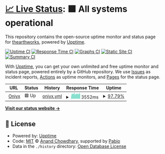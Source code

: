 # [📈 Live Status](https://earthworksinc.github.io/oniyx): <!--live status--> **🟩 All systems operational**

This repository contains the open-source uptime monitor and status page for [thearthworks](www.thearthworks.com), powered by [Upptime](https://github.com/upptime/upptime).

[![Uptime CI](https://github.com/earthworksinc/oniyx/workflows/Uptime%20CI/badge.svg)](https://github.com/earthworksinc/oniyx/actions?query=workflow%3A%22Uptime+CI%22)
[![Response Time CI](https://github.com/earthworksinc/oniyx/workflows/Response%20Time%20CI/badge.svg)](https://github.com/earthworksinc/oniyx/actions?query=workflow%3A%22Response+Time+CI%22)
[![Graphs CI](https://github.com/earthworksinc/oniyx/workflows/Graphs%20CI/badge.svg)](https://github.com/earthworksinc/oniyx/actions?query=workflow%3A%22Graphs+CI%22)
[![Static Site CI](https://github.com/earthworksinc/oniyx/workflows/Static%20Site%20CI/badge.svg)](https://github.com/earthworksinc/oniyx/actions?query=workflow%3A%22Static+Site+CI%22)
[![Summary CI](https://github.com/earthworksinc/oniyx/workflows/Summary%20CI/badge.svg)](https://github.com/earthworksinc/oniyx/actions?query=workflow%3A%22Summary+CI%22)

With [Upptime](https://upptime.js.org), you can get your own unlimited and free uptime monitor and status page, powered entirely by a GitHub repository. We use [Issues](https://github.com/earthworksinc/oniyx/issues) as incident reports, [Actions](https://github.com/earthworksinc/oniyx/actions) as uptime monitors, and [Pages](https://earthworksinc.github.io/oniyx) for the status page.

<!--start: status pages-->
<!-- This summary is generated by Upptime (https://github.com/upptime/upptime) -->
<!-- Do not edit this manually, your changes will be overwritten -->
<!-- prettier-ignore -->
| URL | Status | History | Response Time | Uptime |
| --- | ------ | ------- | ------------- | ------ |
| <img alt="" src="https://icons.duckduckgo.com/ip3/oniyx.io.ico" height="13"> [Oniyx](https://oniyx.io) | 🟩 Up | [oniyx.yml](https://github.com/earthworksinc/oniyx/commits/HEAD/history/oniyx.yml) | <details><summary><img alt="Response time graph" src="./graphs/oniyx/response-time-week.png" height="20"> 3552ms</summary><br><a href="https://earthworksinc.github.io/oniyx/history/oniyx"><img alt="Response time 3399" src="https://img.shields.io/endpoint?url=https%3A%2F%2Fraw.githubusercontent.com%2Fearthworksinc%2Foniyx%2FHEAD%2Fapi%2Foniyx%2Fresponse-time.json"></a><br><a href="https://earthworksinc.github.io/oniyx/history/oniyx"><img alt="24-hour response time 3767" src="https://img.shields.io/endpoint?url=https%3A%2F%2Fraw.githubusercontent.com%2Fearthworksinc%2Foniyx%2FHEAD%2Fapi%2Foniyx%2Fresponse-time-day.json"></a><br><a href="https://earthworksinc.github.io/oniyx/history/oniyx"><img alt="7-day response time 3552" src="https://img.shields.io/endpoint?url=https%3A%2F%2Fraw.githubusercontent.com%2Fearthworksinc%2Foniyx%2FHEAD%2Fapi%2Foniyx%2Fresponse-time-week.json"></a><br><a href="https://earthworksinc.github.io/oniyx/history/oniyx"><img alt="30-day response time 3399" src="https://img.shields.io/endpoint?url=https%3A%2F%2Fraw.githubusercontent.com%2Fearthworksinc%2Foniyx%2FHEAD%2Fapi%2Foniyx%2Fresponse-time-month.json"></a><br><a href="https://earthworksinc.github.io/oniyx/history/oniyx"><img alt="1-year response time 3399" src="https://img.shields.io/endpoint?url=https%3A%2F%2Fraw.githubusercontent.com%2Fearthworksinc%2Foniyx%2FHEAD%2Fapi%2Foniyx%2Fresponse-time-year.json"></a></details> | <details><summary><a href="https://earthworksinc.github.io/oniyx/history/oniyx">97.79%</a></summary><a href="https://earthworksinc.github.io/oniyx/history/oniyx"><img alt="All-time uptime 96.37%" src="https://img.shields.io/endpoint?url=https%3A%2F%2Fraw.githubusercontent.com%2Fearthworksinc%2Foniyx%2FHEAD%2Fapi%2Foniyx%2Fuptime.json"></a><br><a href="https://earthworksinc.github.io/oniyx/history/oniyx"><img alt="24-hour uptime 87.18%" src="https://img.shields.io/endpoint?url=https%3A%2F%2Fraw.githubusercontent.com%2Fearthworksinc%2Foniyx%2FHEAD%2Fapi%2Foniyx%2Fuptime-day.json"></a><br><a href="https://earthworksinc.github.io/oniyx/history/oniyx"><img alt="7-day uptime 97.79%" src="https://img.shields.io/endpoint?url=https%3A%2F%2Fraw.githubusercontent.com%2Fearthworksinc%2Foniyx%2FHEAD%2Fapi%2Foniyx%2Fuptime-week.json"></a><br><a href="https://earthworksinc.github.io/oniyx/history/oniyx"><img alt="30-day uptime 96.37%" src="https://img.shields.io/endpoint?url=https%3A%2F%2Fraw.githubusercontent.com%2Fearthworksinc%2Foniyx%2FHEAD%2Fapi%2Foniyx%2Fuptime-month.json"></a><br><a href="https://earthworksinc.github.io/oniyx/history/oniyx"><img alt="1-year uptime 96.37%" src="https://img.shields.io/endpoint?url=https%3A%2F%2Fraw.githubusercontent.com%2Fearthworksinc%2Foniyx%2FHEAD%2Fapi%2Foniyx%2Fuptime-year.json"></a></details>

<!--end: status pages-->

[**Visit our status website →**](https://earthworksinc.github.io/oniyx)

## 📄 License

- Powered by: [Upptime](https://github.com/upptime/upptime)
- Code: [MIT](./LICENSE) © [Anand Chowdhary](https://anandchowdhary.com), supported by [Pabio](https://pabio.com)
- Data in the `./history` directory: [Open Database License](https://opendatacommons.org/licenses/odbl/1-0/)
